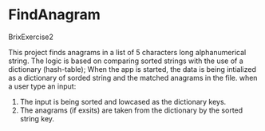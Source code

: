# FindAnagram
 BrixExercise2

This project finds anagrams in a list of 5 characters long alphanumerical string.
The logic is based on comparing sorted strings with the use of a dictionary (hash-table);
When the app is started, the data is being intialized as a dictionary of sorded string and the matched anagrams in the file.
when a user type an input:
1. The input is being sorted and lowcased as the dictionary keys.
2. The anagrams (if exsits) are taken from the dictionary by the sorted string key.
